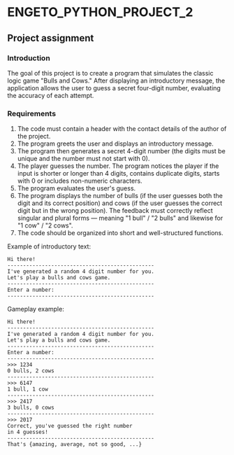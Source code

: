 # ENGETO_PYTHON_PROJECT_2
## Project assignment
### Introduction
The goal of this project is to create a program that simulates the classic logic game "Bulls and Cows." After displaying an introductory message, the application allows the user to guess a secret four-digit number, evaluating the accuracy of each attempt.
### Requirements
1. The code must contain a header with the contact details of the author of the project.
2. The program greets the user and displays an introductory message.
3. The program then generates a secret 4-digit number (the digits must be unique and the number must not start with 0).
4. The player guesses the number. The program notices the player if the input is shorter or longer than 4 digits, contains duplicate digits, starts with 0 or includes non-numeric characters.
5. The program evaluates the user's guess.
6. The program displays the number of bulls (if the user guesses both the digit and its correct position) and cows (if the user guesses the correct digit but in the wrong position). The feedback must correctly reflect singular and plural forms — meaning "1 bull" / "2 bulls" and likewise for "1 cow" / "2 cows".
7. The code should be organized into short and well-structured functions.

Example of introductory text:

    Hi there!
    -----------------------------------------------
    I've generated a random 4 digit number for you.
    Let's play a bulls and cows game.
    -----------------------------------------------
    Enter a number:
    -----------------------------------------------
Gameplay example:

    Hi there!
    -----------------------------------------------
    I've generated a random 4 digit number for you.
    Let's play a bulls and cows game.
    -----------------------------------------------
    Enter a number:
    -----------------------------------------------
    >>> 1234
    0 bulls, 2 cows
    -----------------------------------------------
    >>> 6147
    1 bull, 1 cow
    -----------------------------------------------
    >>> 2417
    3 bulls, 0 cows
    -----------------------------------------------
    >>> 2017
    Correct, you've guessed the right number
    in 4 guesses!
    -----------------------------------------------
    That's {amazing, average, not so good, ...}
